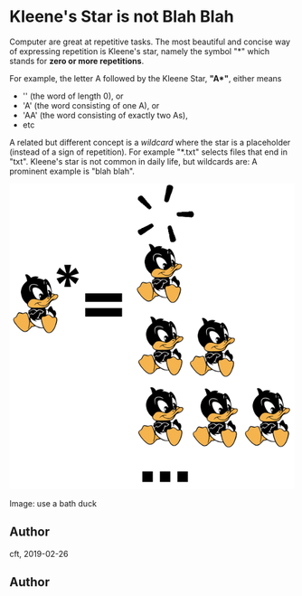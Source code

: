 <!-- BEGIN TITLE -->
# Kleene's Star is not Blah Blah
<!-- END TITLE -->

<!-- BEGIN BODY -->

Computer are great at repetitive tasks. The most beautiful and concise
way of expressing repetition is Kleene's star, namely the symbol "*" which
stands for **zero or more repetitions**.

For example, the letter A followed by the Kleene Star, __"A*"__, either means
* '' (the word of length 0), or
* 'A' (the word consisting of one A), or
* 'AA' (the word consisting of exactly two As),
* etc

A related but different concept is a _wildcard_ where the star is a
placeholder (instead of a sign of repetition). For example "*.txt"
selects files that end in "txt". Kleene's star is not common in
daily life, but wildcards are: A prominent example is "blah blah".

<!-- END BODY -->

![daffy duck, starred](images/image-000-kleene.png)

Image: use a bath duck

## Author
<!-- BEGIN AUTHOR -->
cft, 2019-02-26
<!-- END AUTHOR -->



## Author
